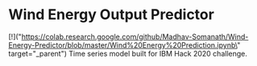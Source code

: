 # Wind Energy Output Predictor
[!]("https://colab.research.google.com/github/Madhav-Somanath/Wind-Energy-Predictor/blob/master/Wind%20Energy%20Prediction.ipynb\" target=\"_parent\")
Time series model built for IBM Hack 2020 challenge.
